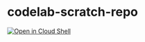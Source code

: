 # codelab-scratch-repo

[![Open in Cloud Shell](http://gstatic.com/cloudssh/images/open-btn.svg)](https://console.cloud.google.com/cloudshell/editor?cloudshell_git_repo=https%3A%2F%2Fgithub.com%2Fbrandoconnor%2Fcodelab-scratch-repo&cloudshell_print=../README.md&cloudshell_open_in_editor=../README.md&cloudshell_working_dir=terraform&cloudshell_tutorial=../tutorial.md)
